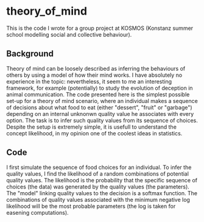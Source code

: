 # theory_of_mind
This is the code I wrote for a group project at KOSMOS (Konstanz summer school modelling social and collective behaviour).

## Background

Theory of mind can be loosely described as inferring the behaviours of others by using a model of how their mind works. I have absolutely no experience in the topic: nevertheless, it seem to me an interesting framework, for example (potentially) to study the evolution of deception in animal communication. The code presented here is the simplest possible set-up for a theory of mind scenario, where an individual makes a sequence of decisions about what food to eat (either "dessert", "fruit" or "garbage") depending on an internal unknonwn quality value he associates with every option. The task is to infer such quality values from its sequence of choices. Despite the setup is extremely simple, it is usefull to understand the concept likelihood, in my opinion one of the coolest ideas in statistics.

## Code
I first simulate the sequence of food choices for an individual. To infer the quality values, I find the likelihood of a random combinations of potential quality values. The likelihood is the probability that the specific sequence of choices (the data) was generated by the quality values (the parameters). The "model" linking quality values to the decision is a softmax function. The combinations of quality values associated with the minimum negative log likelihood will be the most probable parameters (the log is taken for easening computations).
